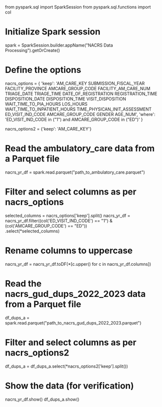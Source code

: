 from pyspark.sql import SparkSession
from pyspark.sql.functions import col

# Initialize Spark session
spark = SparkSession.builder.appName("NACRS Data Processing").getOrCreate()

# Define the options
nacrs_options = {
    'keep': 'AM_CARE_KEY SUBMISSION_FISCAL_YEAR FACILITY_PROVINCE AMCARE_GROUP_CODE FACILITY_AM_CARE_NUM TRIAGE_DATE TRIAGE_TIME DATE_OF_REGISTRATION REGISTRATION_TIME DISPOSITION_DATE DISPOSITION_TIME VISIT_DISPOSITION WAIT_TIME_TO_PIA_HOURS LOS_HOURS WAIT_TIME_TO_INPATIENT_HOURS TIME_PHYSICAN_INIT_ASSESSMENT ED_VISIT_IND_CODE AMCARE_GROUP_CODE GENDER AGE_NUM',
    'where': 'ED_VISIT_IND_CODE in ("1") and AMCARE_GROUP_CODE in ("ED")'
}

nacrs_options2 = {'keep': 'AM_CARE_KEY'}

# Read the ambulatory_care data from a Parquet file
nacrs_yr_df = spark.read.parquet("path_to_ambulatory_care.parquet")

# Filter and select columns as per nacrs_options
selected_columns = nacrs_options['keep'].split()
nacrs_yr_df = nacrs_yr_df.filter((col('ED_VISIT_IND_CODE') == "1") & (col('AMCARE_GROUP_CODE') == "ED")) \
                         .select(*selected_columns)

# Rename columns to uppercase
nacrs_yr_df = nacrs_yr_df.toDF(*[c.upper() for c in nacrs_yr_df.columns])

# Read the nacrs_gud_dups_2022_2023 data from a Parquet file
df_dups_a = spark.read.parquet("path_to_nacrs_gud_dups_2022_2023.parquet")

# Filter and select columns as per nacrs_options2
df_dups_a = df_dups_a.select(*nacrs_options2['keep'].split())

# Show the data (for verification)
nacrs_yr_df.show()
df_dups_a.show()
